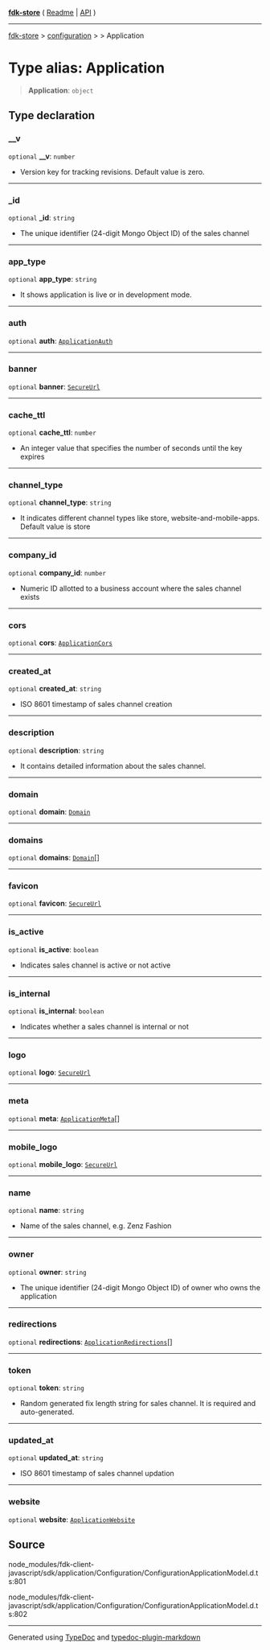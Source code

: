 [**fdk-store**](../../../README.md) ( [Readme](../../../README.md) \| [API](../../../API.md) )

---

[fdk-store](../../../API.md) > [configuration](../../README.md) > [<internal>](../README.md) > Application

# Type alias: Application

> **Application**: `object`

## Type declaration

### \_\_v

`optional` **\_\_v**: `number`

- Version key for tracking revisions. Default value is zero.

---

### \_id

`optional` **\_id**: `string`

- The unique identifier (24-digit Mongo Object ID)
  of the sales channel

---

### app_type

`optional` **app_type**: `string`

- It shows application is live or in development mode.

---

### auth

`optional` **auth**: [`ApplicationAuth`](type-alias.ApplicationAuth.md)

---

### banner

`optional` **banner**: [`SecureUrl`](type-alias.SecureUrl.md)

---

### cache_ttl

`optional` **cache_ttl**: `number`

- An integer value that specifies the number
  of seconds until the key expires

---

### channel_type

`optional` **channel_type**: `string`

- It indicates different channel types like
  store, website-and-mobile-apps. Default value is store

---

### company_id

`optional` **company_id**: `number`

- Numeric ID allotted to a business account
  where the sales channel exists

---

### cors

`optional` **cors**: [`ApplicationCors`](type-alias.ApplicationCors.md)

---

### created_at

`optional` **created_at**: `string`

- ISO 8601 timestamp of sales channel creation

---

### description

`optional` **description**: `string`

- It contains detailed information about the
  sales channel.

---

### domain

`optional` **domain**: [`Domain`](type-alias.Domain.md)

---

### domains

`optional` **domains**: [`Domain`](type-alias.Domain.md)[]

---

### favicon

`optional` **favicon**: [`SecureUrl`](type-alias.SecureUrl.md)

---

### is_active

`optional` **is_active**: `boolean`

- Indicates sales channel is active or not active

---

### is_internal

`optional` **is_internal**: `boolean`

- Indicates whether a sales channel is
  internal or not

---

### logo

`optional` **logo**: [`SecureUrl`](type-alias.SecureUrl.md)

---

### meta

`optional` **meta**: [`ApplicationMeta`](type-alias.ApplicationMeta.md)[]

---

### mobile_logo

`optional` **mobile_logo**: [`SecureUrl`](type-alias.SecureUrl.md)

---

### name

`optional` **name**: `string`

- Name of the sales channel, e.g. Zenz Fashion

---

### owner

`optional` **owner**: `string`

- The unique identifier (24-digit Mongo Object ID)
  of owner who owns the application

---

### redirections

`optional` **redirections**: [`ApplicationRedirections`](type-alias.ApplicationRedirections.md)[]

---

### token

`optional` **token**: `string`

- Random generated fix length string for sales
  channel. It is required and auto-generated.

---

### updated_at

`optional` **updated_at**: `string`

- ISO 8601 timestamp of sales channel updation

---

### website

`optional` **website**: [`ApplicationWebsite`](type-alias.ApplicationWebsite.md)

## Source

node_modules/fdk-client-javascript/sdk/application/Configuration/ConfigurationApplicationModel.d.ts:801

node_modules/fdk-client-javascript/sdk/application/Configuration/ConfigurationApplicationModel.d.ts:802

---

Generated using [TypeDoc](https://typedoc.org/) and [typedoc-plugin-markdown](https://www.npmjs.com/package/typedoc-plugin-markdown)
